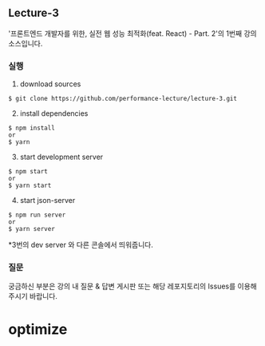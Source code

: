 ## Lecture-3

'프론트엔드 개발자를 위한, 실전 웹 성능 최적화(feat. React) - Part. 2'의 1번째 강의 소스입니다.

### 실행

1. download sources

```
$ git clone https://github.com/performance-lecture/lecture-3.git
```

2. install dependencies

```
$ npm install
or
$ yarn
```

3. start development server

```
$ npm start
or
$ yarn start
```

4. start json-server

```
$ npm run server
or
$ yarn server
```
*3번의 dev server 와 다른 콘솔에서 띄워줍니다.

### 질문

궁금하신 부분은 강의 내 질문 & 답변 게시판 또는 해당 레포지토리의 Issues를 이용해주시기 바랍니다.
# optimize
